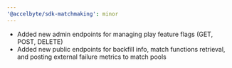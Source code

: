 ```yaml
---
'@accelbyte/sdk-matchmaking': minor
---
```


- Added new admin endpoints for managing play feature flags (GET, POST, DELETE)
- Added new public endpoints for backfill info, match functions retrieval, and posting external failure metrics to match pools